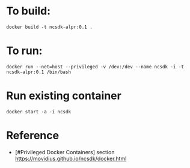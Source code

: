 
# To build:
`docker build -t ncsdk-alpr:0.1 .`

# To run:
`docker run --net=host --privileged -v /dev:/dev --name ncsdk -i -t ncsdk-alpr:0.1 /bin/bash`

# Run existing container
`docker start -a -i ncsdk`

# Reference
- [#Privileged Docker Containers] section
https://movidius.github.io/ncsdk/docker.html

